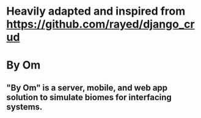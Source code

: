 Heavily adapted and inspired from https://github.com/rayed/django_crud
=======
# By Om
"By Om" is a server, mobile, and web app solution to simulate biomes for interfacing systems.
-----



